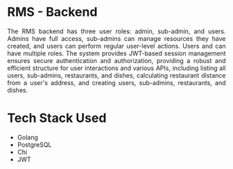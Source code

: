 # RMS - Backend

<div align="justify"> The RMS backend has three user roles: admin, sub-admin, and users. Admins have full access, sub-admins can manage resources they have created, and users can perform regular user-level actions. Users and can have multiple roles. The system provides JWT-based session management ensures secure authentication and authorization, providing a robust and efficient structure for user interactions and various APIs, including listing all users, sub-admins, restaurants, and dishes, calculating restaurant distance from a user's address, and creating users, sub-admins, restaurants, and dishes. <div>

# Tech Stack Used

<ul>
  <li>Golang</li>
  <li>PostgreSQL</li>
  <li>Chi</li>
  <li>JWT</li>
</ul>
